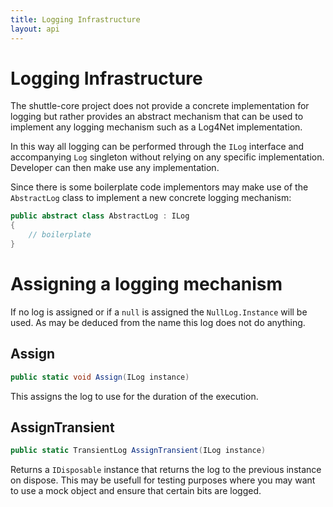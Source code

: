 ```yaml
---
title: Logging Infrastructure
layout: api 
---
```

# Logging Infrastructure

The shuttle-core project does not provide a concrete implementation for logging but rather provides an abstract mechanism that can be used to implement any logging mechanism such as a Log4Net implementation.

In this way all logging can be performed through the `ILog` interface and accompanying `Log` singleton without relying on any specific implementation.  Developer can then make use any implementation.

Since there is some boilerplate code implementors may make use of the `AbstractLog` class to implement a new concrete logging mechanism:

~~~ c#
public abstract class AbstractLog : ILog
{
	// boilerplate
}
~~~

# Assigning a logging mechanism

If no log is assigned or if a `null` is assigned the `NullLog.Instance` will be used.  As may be deduced from the name this log does not do anything.

## Assign

~~~ c#
public static void Assign(ILog instance)
~~~

This assigns the log to use for the duration of the execution.

## AssignTransient

~~~ c#
public static TransientLog AssignTransient(ILog instance)
~~~

Returns a `IDisposable` instance that returns the log to the previous instance on dispose.  This may be usefull for testing purposes where you may want to use a mock object and ensure that certain bits are logged.